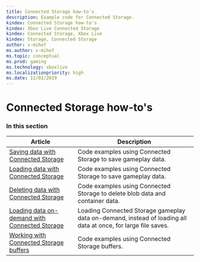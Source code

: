 ```yaml
---
title: Connected Storage how-to's
description: Example code for Connected Storage.
kindex: Connected Storage how-to's
kindex: Xbox Live Connected Storage
kindex: Connected Storage, Xbox Live
kindex: Storage, Connected Storage
author: v-mihof
ms.author: v-mihof
ms.topic: conceptual
ms.prod: gaming
ms.technology: xboxlive
ms.localizationpriority: high
ms.date: 11/01/2019
---
```


# Connected Storage how-to's

### In this section

| Article | Description |
|---------|-------------|
| [Saving data with Connected Storage](live-connected-storage-saving.md) | Code examples using Connected Storage to save gameplay data. |
| [Loading data with Connected Storage](live-connected-storage-loading.md) | Code examples using Connected Storage to save gameplay data. |
| [Deleting data with Connected Storage](live-connected-storage-deleting.md) | Code examples using Connected Storage to delete blob data and container data. |
| [Loading data on-demand with Connected Storage](live-connected-storage-loading-on-demand.md) | Loading Connected Storage gameplay data on-demand, instead of loading all data at once, for large file saves. |
| [Working with Connected Storage buffers](live-connected-storage-using-buffers.md) | Code examples using Connected Storage buffers. |

<!-- {% jumppage its %} -->
